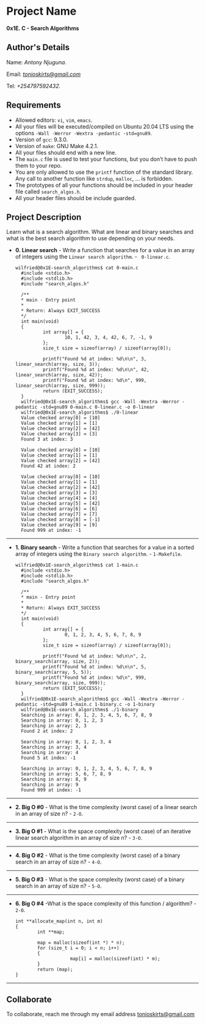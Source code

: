 # Project Name
**0x1E. C - Search Algorithms**

## Author's Details
Name: *Antony Njuguna.*

Email: *tonioskirts@gmail.com*

Tel: *+254797592432.*

##  Requirements
*   Allowed editors: `vi`, `vim`, `emacs`.
*   All your files will be executed/compiled on Ubuntu 20.04 LTS using the options `-Wall -Werror -Wextra -pedantic -std=gnu89`.
*	Version of `gcc`: 9.3.0.
*	Version of `make`: GNU Make 4.2.1.
*   All your files should end with a new line.
*	The `main.c` file is used to test your functions, but you don’t have to push them to your repo.
*	You are only allowed to use the `printf` function of the standard library. Any call to another function like `strdup`, `malloc`, … is forbidden.
*   The prototypes of all your functions should be included in your header file called `search_algos.h`.
*	All your header files should be include guarded.

## Project Description
Learn what is a search algorithm.
What are linear and binary searches and what is the best search algorithm to use depending on your needs.


* **0. Linear search** - Write a function that searches for a value in an array of integers using the `Linear search algorithm`. - ` 0-linear.c`.

  ```
  wilfried@0x1E-search_algorithms$ cat 0-main.c 
	#include <stdio.h>
	#include <stdlib.h>
	#include "search_algos.h"

	/**
	* main - Entry point
	*
	* Return: Always EXIT_SUCCESS
	*/
	int main(void)
	{
			int array[] = {
					10, 1, 42, 3, 4, 42, 6, 7, -1, 9
			};
			size_t size = sizeof(array) / sizeof(array[0]);

			printf("Found %d at index: %d\n\n", 3, linear_search(array, size, 3));
			printf("Found %d at index: %d\n\n", 42, linear_search(array, size, 42));
			printf("Found %d at index: %d\n", 999, linear_search(array, size, 999));
			return (EXIT_SUCCESS);
	}
	wilfried@0x1E-search_algorithms$ gcc -Wall -Wextra -Werror -pedantic -std=gnu89 0-main.c 0-linear.c -o 0-linear
	wilfried@0x1E-search_algorithms$ ./0-linear 
	Value checked array[0] = [10]
	Value checked array[1] = [1]
	Value checked array[2] = [42]
	Value checked array[3] = [3]
	Found 3 at index: 3

	Value checked array[0] = [10]
	Value checked array[1] = [1]
	Value checked array[2] = [42]
	Found 42 at index: 2

	Value checked array[0] = [10]
	Value checked array[1] = [1]
	Value checked array[2] = [42]
	Value checked array[3] = [3]
	Value checked array[4] = [4]
	Value checked array[5] = [42]
	Value checked array[6] = [6]
	Value checked array[7] = [7]
	Value checked array[8] = [-1]
	Value checked array[9] = [9]
	Found 999 at index: -1
  ```
---
* **1. Binary search** - Write a function that searches for a value in a sorted array of integers using the `Binary search algorithm`. - `1-Makefile`.

  ```
  wilfried@0x1E-search_algorithms$ cat 1-main.c 
	#include <stdio.h>
	#include <stdlib.h>
	#include "search_algos.h"

	/**
	* main - Entry point
	*
	* Return: Always EXIT_SUCCESS
	*/
	int main(void)
	{
			int array[] = {
					0, 1, 2, 3, 4, 5, 6, 7, 8, 9
			};
			size_t size = sizeof(array) / sizeof(array[0]);

			printf("Found %d at index: %d\n\n", 2, binary_search(array, size, 2));
			printf("Found %d at index: %d\n\n", 5, binary_search(array, 5, 5));
			printf("Found %d at index: %d\n", 999, binary_search(array, size, 999));
			return (EXIT_SUCCESS);
	}
	wilfried@0x1E-search_algorithms$ gcc -Wall -Wextra -Werror -pedantic -std=gnu89 1-main.c 1-binary.c -o 1-binary
	wilfried@0x1E-search_algorithms$ ./1-binary 
	Searching in array: 0, 1, 2, 3, 4, 5, 6, 7, 8, 9
	Searching in array: 0, 1, 2, 3
	Searching in array: 2, 3
	Found 2 at index: 2

	Searching in array: 0, 1, 2, 3, 4
	Searching in array: 3, 4
	Searching in array: 4
	Found 5 at index: -1

	Searching in array: 0, 1, 2, 3, 4, 5, 6, 7, 8, 9
	Searching in array: 5, 6, 7, 8, 9
	Searching in array: 8, 9
	Searching in array: 9
	Found 999 at index: -1
  ```
---

* **2. Big O #0** - What is the time complexity (worst case) of a linear search in an array of size n? - `2-O`.
---

* **3. Big O #1** - What is the space complexity (worst case) of an iterative linear search algorithm in an array of size n? - `3-O`.
---

* **4. Big O #2** - What is the time complexity (worst case) of a binary search in an array of size n? - `4-O`.
---

* **5. Big O #3** - What is the space complexity (worst case) of a binary search in an array of size n? - `5-O`.
---

* **6. Big O #4** -What is the space complexity of this function / algorithm? - `2-O`.

	```
	int **allocate_map(int n, int m)
	{
			int **map;

			map = malloc(sizeof(int *) * n);
			for (size_t i = 0; i < n; i++)
			{
						map[i] = malloc(sizeof(int) * m);
			}
			return (map);
	}
	```
---


## Collaborate

To collaborate, reach me through my email address tonioskirts@gmail.com
